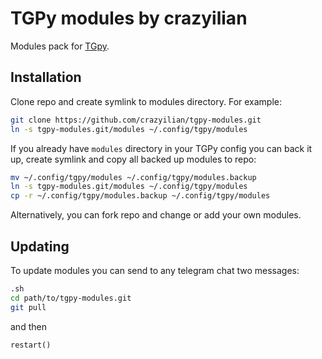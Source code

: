 # TGPy modules by crazyilian

Modules pack for [TGpy](https://github.com/tm-a-t/TGPy).

## Installation

Clone repo and create symlink to modules directory. For example:

```bash
git clone https://github.com/crazyilian/tgpy-modules.git
ln -s tgpy-modules.git/modules ~/.config/tgpy/modules
```

If you already have `modules` directory in your TGPy config you can back it up, create symlink and copy all backed up modules to repo:
```bash
mv ~/.config/tgpy/modules ~/.config/tgpy/modules.backup
ln -s tgpy-modules.git/modules ~/.config/tgpy/modules
cp -r ~/.config/tgpy/modules.backup ~/.config/tgpy/modules
```
Alternatively, you can fork repo and change or add your own modules.

## Updating

To update modules you can send to any telegram chat two messages:
```bash
.sh
cd path/to/tgpy-modules.git
git pull
```
and then
```python
restart()
```
